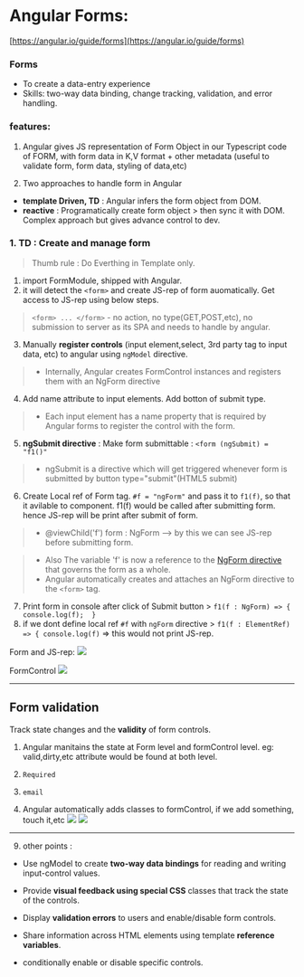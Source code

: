 
# Angular Forms: 
[https://angular.io/guide/forms](https://angular.io/guide/forms)

### Forms
- To create a data-entry experience
- Skills: two-way data binding, change tracking, validation, and error handling.

### features:
1. Angular gives JS representation of Form Object in our Typescript code of FORM, with form data in K,V format  +  other metadata (useful to validate form, form data, styling of data,etc)

2. Two approaches to handle form in Angular
- **template Driven, TD** : Angular infers the form object from DOM.
- **reactive** : Programatically create form object > then sync it with DOM. Complex approach but gives advance control to dev.

### 1. TD : Create and manage form 
> Thumb rule : Do Everthing  in Template only.
1. import FormModule, shipped with Angular.
2. it will detect the `<form>` and create JS-rep of form auomatically. Get access to JS-rep using below steps.
> `<form> ... </form>` - no action, no type(GET,POST,etc), no submission to server as its SPA and needs to handle by angular.

3. Manually **register controls** (input element,select, 3rd party  tag to input data, etc) to angular using `ngModel` directive. 
> - Internally, Angular creates FormControl instances and registers them with an NgForm directive
4. Add name attribute to input elements. Add botton of submit type.
> - Each input element has a name property that is required by Angular forms to register the control with the form.
5. **ngSubmit directive** : Make form submittable  : `<form (ngSubmit) = "f1()"`
> - ngSubmit is a directive which will get triggered whenever form is submitted by button type="submit"(HTML5 submit)
6. Create Local ref of Form tag. `#f = "ngForm"` and pass it to `f1(f)`, so that it avilable to component. f1(f) would be called after submitting form. hence JS-rep will be print after submit of form. 

> - @viewChild('f') form : NgForm --> by this we can see JS-rep before submitting form.

> - Also The variable 'f' is now a reference to the [NgForm directive](https://angular.io/api/forms/NgForm) that governs the form as a whole.
> - Angular automatically creates and attaches an NgForm directive to the `<form>` tag.

7. Print form in console after click of Submit button > `f1(f : NgForm) => { console.log(f); 
}`
8. if we dont  define local ref `#f` with `ngForm` directive >  `f1(f : ElementRef) => { console.log(f)` => this would not print JS-rep.

Form and JS-rep:
![](https://github.com/lekhrajdinkar/NG6/blob/master/notes/assets/form1.PNG)

FormControl
![](https://github.com/lekhrajdinkar/NG6/blob/master/notes/assets/form2.PNG)

***

## Form validation
Track state changes and the **validity** of form controls.
1. Angular manitains the state at Form level and formControl level. eg: valid,dirty,etc attribute would be found at both level.
2. `Required`
3. `email`

4. Angular automatically adds  classes to formControl, if we add something, touch it,etc
![](https://github.com/lekhrajdinkar/NG6/blob/master/notes/assets/form3.PNG)
![](https://github.com/lekhrajdinkar/NG6/blob/master/notes/assets/form4.PNG)

***

9. other points :
- Use ngModel to create **two-way data bindings** for reading and writing input-control values.

- Provide **visual feedback using special CSS** classes that track the state of the controls.
- Display **validation errors** to users and enable/disable form controls.
- Share information across HTML elements using template **reference variables**.
- conditionally enable or disable specific controls.




